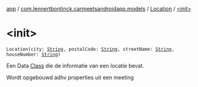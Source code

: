 [app](../../index.md) / [com.lennertbontinck.carmeetsandroidapp.models](../index.md) / [Location](index.md) / [&lt;init&gt;](./-init-.md)

# &lt;init&gt;

`Location(city: `[`String`](https://kotlinlang.org/api/latest/jvm/stdlib/kotlin/-string/index.html)`, postalCode: `[`String`](https://kotlinlang.org/api/latest/jvm/stdlib/kotlin/-string/index.html)`, streetName: `[`String`](https://kotlinlang.org/api/latest/jvm/stdlib/kotlin/-string/index.html)`, houseNumber: `[`String`](https://kotlinlang.org/api/latest/jvm/stdlib/kotlin/-string/index.html)`)`

Een Data [Class](http://docs.oracle.com/javase/6/docs/api/java/lang/Class.html) die de informatie van een locatie bevat.

Wordt opgebouwd adhv properties uit een meeting

